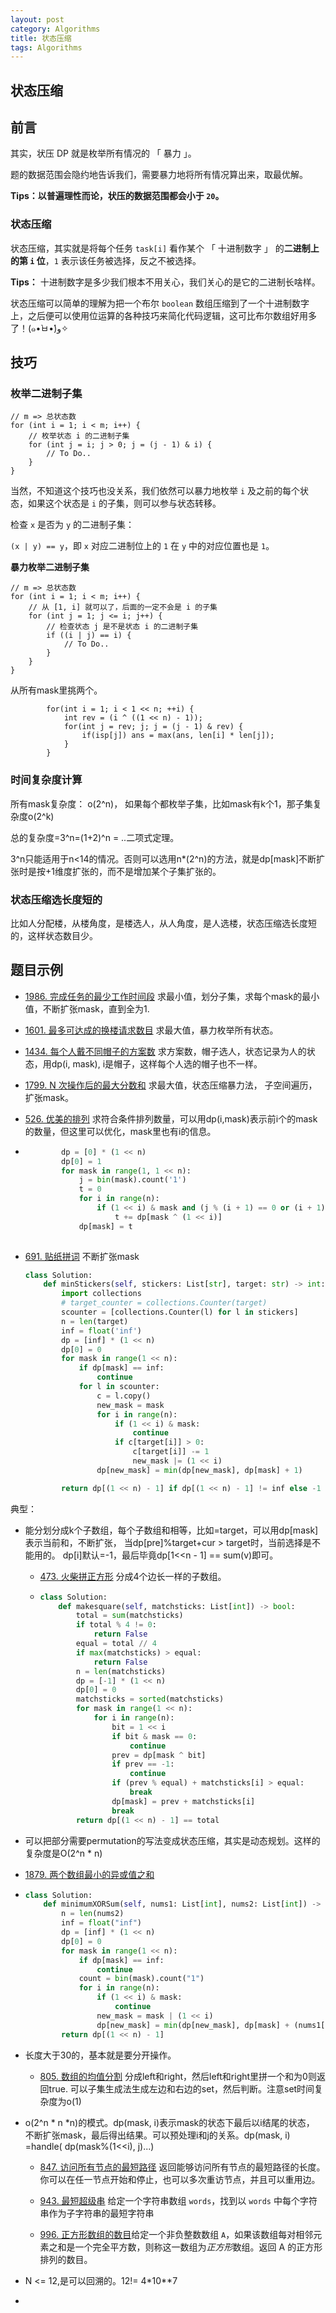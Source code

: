 ```yaml
---
layout: post
category: Algorithms
title: 状态压缩
tags: Algorithms
---
```


## 状态压缩

## 前言

其实，状压 DP 就是枚举所有情况的 「 暴力 」。

题的数据范围会隐约地告诉我们，需要暴力地将所有情况算出来，取最优解。

**Tips：以普遍理性而论，状压的数据范围都会小于 `20`。**



### 状态压缩

状态压缩，其实就是将每个任务 `task[i]` 看作某个 「 十进制数字 」 的**二进制上的第 `i` 位**，`1` 表示该任务被选择，反之不被选择。

**Tips：** 十进制数字是多少我们根本不用关心，我们关心的是它的二进制长啥样。

状态压缩可以简单的理解为把一个布尔 `boolean` 数组压缩到了一个十进制数字上，之后便可以使用位运算的各种技巧来简化代码逻辑，这可比布尔数组好用多了！(๑•̀ㅂ•́)و✧



## 技巧

### **枚举二进制子集**

```
// m => 总状态数
for (int i = 1; i < m; i++) {
    // 枚举状态 i 的二进制子集
    for (int j = i; j > 0; j = (j - 1) & i) {
        // To Do..
    }
}
```

当然，不知道这个技巧也没关系，我们依然可以暴力地枚举 `i` 及之前的每个状态，如果这个状态是 `i` 的子集，则可以参与状态转移。

检查 `x` 是否为 `y` 的二进制子集：

`(x | y) == y`，即 `x` 对应二进制位上的 `1` 在 `y` 中的对应位置也是 `1`。

**暴力枚举二进制子集**

```
// m => 总状态数
for (int i = 1; i < m; i++) {
    // 从 [1, i] 就可以了，后面的一定不会是 i 的子集
    for (int j = 1; j <= i; j++) {
        // 检查状态 j 是不是状态 i 的二进制子集
        if ((i | j) == i) {
            // To Do..
        }
    }
}
```

从所有mask里挑两个。

```
        for(int i = 1; i < 1 << n; ++i) {
            int rev = (i ^ ((1 << n) - 1));
            for(int j = rev; j; j = (j - 1) & rev) {
                if(isp[j]) ans = max(ans, len[i] * len[j]);
            }
        }
```



### 时间复杂度计算

所有mask复杂度： o(2^n)， 如果每个都枚举子集，比如mask有k个1，那子集复杂度o(2^k)

总的复杂度=3^n=(1+2)^n = ..二项式定理。



3^n只能适用于n<14的情况。否则可以选用n*(2^n)的方法，就是dp[mask]不断扩张时是按+1维度扩张的，而不是增加某个子集扩张的。



### 状态压缩选长度短的

比如人分配楼，从楼角度，是楼选人，从人角度，是人选楼，状态压缩选长度短的，这样状态数目少。





## 题目示例

- [1986. 完成任务的最少工作时间段](https://leetcode-cn.com/problems/minimum-number-of-work-sessions-to-finish-the-tasks/)  求最小值，划分子集，求每个mask的最小值，不断扩张mask，直到全为1. 

- [1601. 最多可达成的换楼请求数目](https://leetcode-cn.com/problems/maximum-number-of-achievable-transfer-requests/) 求最大值，暴力枚举所有状态。

- [1434. 每个人戴不同帽子的方案数](https://leetcode-cn.com/problems/number-of-ways-to-wear-different-hats-to-each-other/) 求方案数，帽子选人，状态记录为人的状态，用dp(i, mask), i是帽子，这样每个人选的帽子也不一样。

- [1799. N 次操作后的最大分数和](https://leetcode-cn.com/problems/maximize-score-after-n-operations/) 求最大值，状态压缩暴力法， 子空间遍历，扩张mask。

- [526. 优美的排列](https://leetcode-cn.com/problems/beautiful-arrangement/)  求符合条件排列数量，可以用dp(i,mask)表示前i个的mask的数量，但这里可以优化，mask里也有i的信息。

- ```python
          dp = [0] * (1 << n)
          dp[0] = 1
          for mask in range(1, 1 << n):
              j = bin(mask).count('1')
              t = 0
              for i in range(n):
                  if (1 << i) & mask and (j % (i + 1) == 0 or (i + 1) % j == 0):
                      t += dp[mask ^ (1 << i)]
              dp[mask] = t
        
  ```

- [691. 贴纸拼词](https://leetcode-cn.com/problems/stickers-to-spell-word/) 不断扩张mask

  ```python
  class Solution:
      def minStickers(self, stickers: List[str], target: str) -> int:
          import collections
          # target_counter = collections.Counter(target)
          scounter = [collections.Counter(l) for l in stickers]
          n = len(target)
          inf = float('inf')
          dp = [inf] * (1 << n)
          dp[0] = 0
          for mask in range(1 << n):
              if dp[mask] == inf:
                  continue
              for l in scounter:
                  c = l.copy()
                  new_mask = mask
                  for i in range(n):
                      if (1 << i) & mask:
                          continue
                      if c[target[i]] > 0:
                          c[target[i]] -= 1
                          new_mask |= (1 << i)
                  dp[new_mask] = min(dp[new_mask], dp[mask] + 1)
  
          return dp[(1 << n) - 1] if dp[(1 << n) - 1] != inf else -1
  ```

  



典型：

- 能分划分成k个子数组，每个子数组和相等，比如=target，可以用dp[mask]表示当前和，不断扩张， 当dp[pre]%target+cur > target时，当前选择是不能用的。 dp[i]默认=-1，最后毕竟dp[1<<n - 1] == sum(v)即可。

  - [473. 火柴拼正方形](https://leetcode-cn.com/problems/matchsticks-to-square/)  分成4个边长一样的子数组。

  - ```python
    class Solution:
        def makesquare(self, matchsticks: List[int]) -> bool:
            total = sum(matchsticks)
            if total % 4 != 0:
                return False
            equal = total // 4
            if max(matchsticks) > equal:
                return False
            n = len(matchsticks)
            dp = [-1] * (1 << n)
            dp[0] = 0
            matchsticks = sorted(matchsticks)
            for mask in range(1 << n):
                for i in range(n):
                    bit = 1 << i
                    if bit & mask == 0:
                        continue
                    prev = dp[mask ^ bit]
                    if prev == -1:
                        continue
                    if (prev % equal) + matchsticks[i] > equal:
                        break
                    dp[mask] = prev + matchsticks[i]
                    break
            return dp[(1 << n) - 1] == total
    ```

    

-  可以把部分需要permutation的写法变成状态压缩，其实是动态规划。这样的复杂度是O(2^n * n)

  - [1879. 两个数组最小的异或值之和](https://leetcode-cn.com/problems/minimum-xor-sum-of-two-arrays/)

  - ```python
    class Solution:
        def minimumXORSum(self, nums1: List[int], nums2: List[int]) -> int:
            n = len(nums2)
            inf = float("inf")
            dp = [inf] * (1 << n)
            dp[0] = 0
            for mask in range(1 << n):
                if dp[mask] == inf:
                    continue
                count = bin(mask).count("1")
                for i in range(n):
                    if (1 << i) & mask:
                        continue
                    new_mask = mask | (1 << i)
                    dp[new_mask] = min(dp[new_mask], dp[mask] + (nums1[count] ^ nums2[i]))
            return dp[(1 << n) - 1]
    ```

- 长度大于30的，基本就是要分开操作。

  - [805. 数组的均值分割](https://leetcode-cn.com/problems/split-array-with-same-average/) 分成left和right，然后left和right里拼一个和为0则返回true. 可以子集生成法生成左边和右边的set，然后判断。注意set时间复杂度为o(1)
  
- o(2^n  * n *n)的模式。dp(mask, i)表示mask的状态下最后以i结尾的状态， 不断扩张mask，最后得出结果。可以预处理i和j的关系。dp(mask, i) =handle( dp(mask%(1<<i), j)...)

  - [847. 访问所有节点的最短路径](https://leetcode-cn.com/problems/shortest-path-visiting-all-nodes/)  返回能够访问所有节点的最短路径的长度。你可以在任一节点开始和停止，也可以多次重访节点，并且可以重用边。
  
  - [943. 最短超级串](https://leetcode-cn.com/problems/find-the-shortest-superstring/) 给定一个字符串数组 `words`，找到以 `words` 中每个字符串作为子字符串的最短字符串
  
  - [996. 正方形数组的数目](https://leetcode-cn.com/problems/number-of-squareful-arrays/)给定一个非负整数数组 `A`，如果该数组每对相邻元素之和是一个完全平方数，则称这一数组为*正方形*数组。返回 A 的正方形排列的数目。
  
- N <= 12,是可以回溯的。12!= 4*10**7

- 
